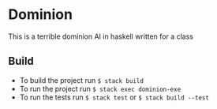 # Dominion

This is a terrible dominion AI in haskell written for a class

## Build

- To build the project run `$ stack build`
- To run the project run `$ stack exec dominion-exe`
- To run the tests run `$ stack test` or `$ stack build --test`
